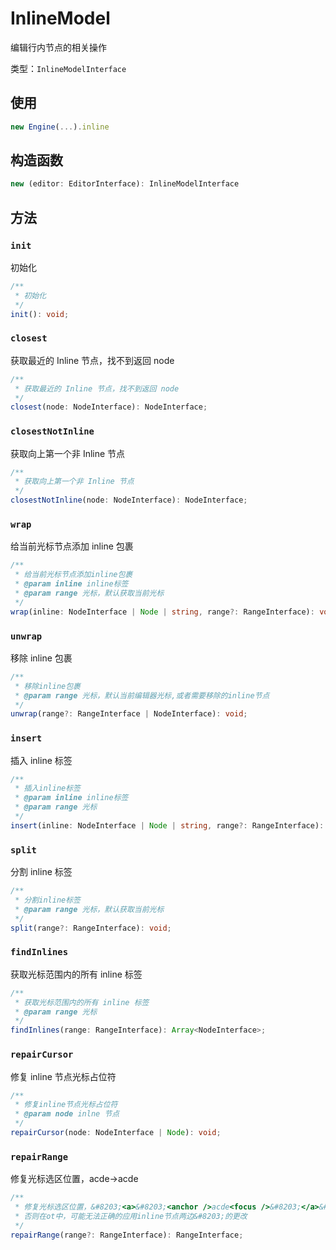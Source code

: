 # InlineModel

编辑行内节点的相关操作

类型：`InlineModelInterface`

## 使用

```ts
new Engine(...).inline
```

## 构造函数

```ts
new (editor: EditorInterface): InlineModelInterface
```

## 方法

### `init`

初始化

```ts
/**
 * 初始化
 */
init(): void;
```

### `closest`

获取最近的 Inline 节点，找不到返回 node

```ts
/**
 * 获取最近的 Inline 节点，找不到返回 node
 */
closest(node: NodeInterface): NodeInterface;
```

### `closestNotInline`

获取向上第一个非 Inline 节点

```ts
/**
 * 获取向上第一个非 Inline 节点
 */
closestNotInline(node: NodeInterface): NodeInterface;
```

### `wrap`

给当前光标节点添加 inline 包裹

```ts
/**
 * 给当前光标节点添加inline包裹
 * @param inline inline标签
 * @param range 光标，默认获取当前光标
 */
wrap(inline: NodeInterface | Node | string, range?: RangeInterface): void;
```

### `unwrap`

移除 inline 包裹

```ts
/**
 * 移除inline包裹
 * @param range 光标，默认当前编辑器光标,或者需要移除的inline节点
 */
unwrap(range?: RangeInterface | NodeInterface): void;
```

### `insert`

插入 inline 标签

```ts
/**
 * 插入inline标签
 * @param inline inline标签
 * @param range 光标
 */
insert(inline: NodeInterface | Node | string, range?: RangeInterface): void;
```

### `split`

分割 inline 标签

```ts
/**
 * 分割inline标签
 * @param range 光标，默认获取当前光标
 */
split(range?: RangeInterface): void;
```

### `findInlines`

获取光标范围内的所有 inline 标签

```ts
/**
 * 获取光标范围内的所有 inline 标签
 * @param range 光标
 */
findInlines(range: RangeInterface): Array<NodeInterface>;
```

### `repairCursor`

修复 inline 节点光标占位符

```ts
/**
 * 修复inline节点光标占位符
 * @param node inlne 节点
 */
repairCursor(node: NodeInterface | Node): void;
```

### `repairRange`

修复光标选区位置，&#8203;<a>&#8203;<anchor />acde<focus />&#8203;</a>&#8203; -><anchor />&#8203;<a>&#8203;acde&#8203;</a>&#8203;<focus />

```ts
/**
 * 修复光标选区位置，&#8203;<a>&#8203;<anchor />acde<focus />&#8203;</a>&#8203; -><anchor />&#8203;<a>&#8203;acde&#8203;</a>&#8203;<focus />
 * 否则在ot中，可能无法正确的应用inline节点两边&#8203;的更改
 */
repairRange(range?: RangeInterface): RangeInterface;
```
